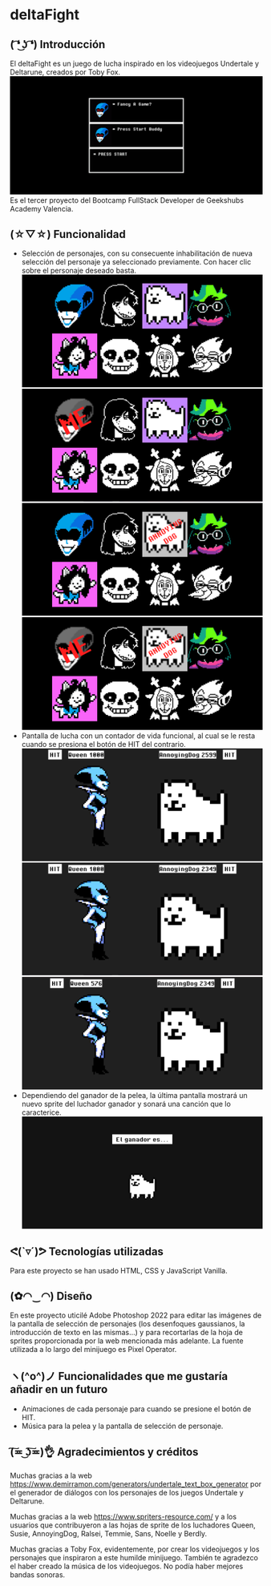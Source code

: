 # deltaFight

## ( ͡❛ ͜ʖ ͡❛) Introducción

El deltaFight es un juego de lucha inspirado en los videojuegos Undertale y Deltarune, creados por Toby Fox.
![Primera pantalla del juego](/img/capturaGithub1.PNG "capturaGithub1")
Es el tercer proyecto del Bootcamp FullStack Developer de Geekshubs Academy Valencia.

## (☆▽☆) Funcionalidad

* Selección de personajes, con su consecuente inhabilitación de nueva selección del personaje ya seleccionado previamente. Con hacer clic sobre el personaje deseado basta. ![Segunda pantalla del juego](/img/capturaGithub2.PNG "capturaGithub2")![Tercera pantalla del juego](/img/capturaGithub3.PNG "capturaGithub3")![Cuarta pantalla del juego](/img/capturaGithub4.PNG "capturaGithub4")![Quinta pantalla del juego](/img/capturaGithub5.PNG "capturaGithub5")
* Pantalla de lucha con un contador de vida funcional, al cual se le resta cuando se presiona el botón de HIT del contrario. ![Pantalla de lucha del juego](/img/capturaGithub6.PNG "capturaGithub6")![Pantalla de lucha 2 del juego](/img/capturaGithub7.PNG)![Pantalla de lucha 3 del juego](/img/capturaGithub8.PNG)
* Dependiendo del ganador de la pelea, la última pantalla mostrará un nuevo sprite del luchador ganador y sonará una canción que lo caracterice. ![Pantalla del ganador del juego](/img/capturaGithub9.PNG)

## ᕙ(`▿´)ᕗ Tecnologías utilizadas

Para este proyecto se han usado HTML, CSS y JavaScript Vanilla.

## (✿◠‿◠) Diseño

En este proyecto uticilé Adobe Photoshop 2022 para editar las imágenes de la pantalla de selección de personajes (los desenfoques gaussianos, la introducción de texto en las mismas...) y para recortarlas de la hoja de sprites proporcionada por la web mencionada más adelante. La fuente utilizada a lo largo del minijuego es Pixel Operator.

## ヽ(^o^)ノ Funcionalidades que me gustaría añadir en un futuro
* Animaciones de cada personaje para cuando se presione el botón de HIT.
* Música para la pelea y la pantalla de selección de personaje.

## (͠≖ ͜ʖ͠≖)👌 Agradecimientos y créditos

Muchas gracias a la web <https://www.demirramon.com/generators/undertale_text_box_generator> por el generador de diálogos con los personajes de los juegos Undertale y Deltarune.

Muchas gracias a la web <https://www.spriters-resource.com/> y a los usuarios que contribuyeron a las hojas de sprite de los luchadores Queen, Susie, AnnoyingDog, Ralsei, Temmie, Sans, Noelle y Berdly.

Muchas gracias a Toby Fox, evidentemente, por crear los videojuegos y los personajes que inspiraron a este humilde minijuego. También te agradezco el haber creado la música de los videojuegos. No podía haber mejores bandas sonoras.
